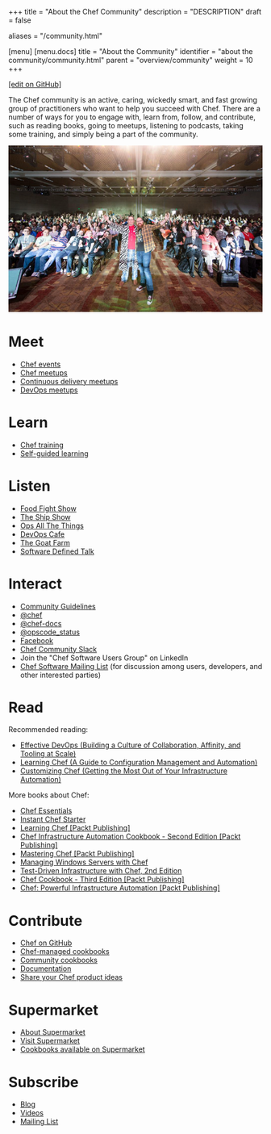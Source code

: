 +++
title = "About the Chef Community"
description = "DESCRIPTION"
draft = false

aliases = "/community.html"

[menu]
  [menu.docs]
    title = "About the Community"
    identifier = "about the community/community.html"
    parent = "overview/community"
    weight = 10
+++    

[\[edit on
GitHub\]](https://github.com/chef/chef-web-docs/blob/master/chef_master/source/community.rst)

The Chef community is an active, caring, wickedly smart, and fast
growing group of practitioners who want to help you succeed with Chef.
There are a number of ways for you to engage with, learn from, follow,
and contribute, such as reading books, going to meetups, listening to
podcasts, taking some training, and simply being a part of the
community.

![image](/images/community.png)

Meet
====

-   [Chef events](https://events.chef.io/)
-   [Chef meetups](https://www.meetup.com/topics/opscode/)
-   [Continuous delivery
    meetups](https://www.meetup.com/topics/continuous-delivery/)
-   [DevOps meetups](https://www.meetup.com/topics/devops/)

Learn
=====

-   [Chef training](https://training.chef.io/)
-   [Self-guided learning](https://learn.chef.io/)

Listen
======

-   [Food Fight Show](http://foodfightshow.org)
-   [The Ship Show](http://theshipshow.com/)
-   [Ops All The Things](http://opsallthethings.com)
-   [DevOps Cafe](http://devopscafe.com)
-   [The Goat
    Farm](https://itunes.apple.com/us/podcast/the-goat-farm/id963113606?mt=2)
-   [Software Defined Talk](http://cote.io/sdt/)

Interact
========

-   [Community Guidelines](/community_guidelines/)
-   [@chef](https://twitter.com/chef)
-   [@chef-docs](https://twitter.com/chefdocs)
-   [@opscode_status](https://twitter.com/opscode_status)
-   [Facebook](https://www.facebook.com/getchefdotcom)
-   [Chef Community Slack](https://community-slack.chef.io/)
-   Join the "Chef Software Users Group" on LinkedIn
-   [Chef Software Mailing List](https://discourse.chef.io) (for
    discussion among users, developers, and other interested parties)

Read
====

Recommended reading:

-   [Effective DevOps (Building a Culture of Collaboration, Affinity,
    and Tooling at
    Scale)](http://shop.oreilly.com/product/0636920039846.do)
-   [Learning Chef (A Guide to Configuration Management and
    Automation)](http://shop.oreilly.com/product/0636920032397.do)
-   [Customizing Chef (Getting the Most Out of Your Infrastructure
    Automation)](http://shop.oreilly.com/product/0636920032984.do)

More books about Chef:

-   [Chef
    Essentials](https://www.packtpub.com/networking-and-servers/chef-essentials)
-   [Instant Chef
    Starter](https://www.packtpub.com/application-development/instant-chef-starter-instant)
-   [Learning Chef \[Packt
    Publishing\]](https://www.packtpub.com/networking-and-servers/learning-chef)
-   [Chef Infrastructure Automation Cookbook - Second Edition \[Packt
    Publishing\]](https://www.packtpub.com/networking-and-servers/chef-infrastructure-automation-cookbook-second-edition/)
-   [Mastering Chef \[Packt
    Publishing\]](https://www.packtpub.com/networking-and-servers/mastering-chef/)
-   [Managing Windows Servers with
    Chef](https://www.packtpub.com/networking-and-servers/managing-windows-servers-chef)
-   [Test-Driven Infrastructure with Chef, 2nd
    Edition](http://shop.oreilly.com/product/0636920030973.do)
-   [Chef Cookbook - Third Edition \[Packt
    Publishing\]](https://www.packtpub.com/networking-and-servers/chef-cookbook-third-edition)
-   [Chef: Powerful Infrastructure Automation \[Packt
    Publishing\]](https://www.packtpub.com/virtualization-and-cloud/chef-powerful-infrastructure-automation)

Contribute
==========

-   [Chef on GitHub](https://github.com/chef)
-   [Chef-managed cookbooks](https://github.com/chef-cookbooks)
-   [Community cookbooks](https://supermarket.chef.io)
-   [Documentation](https://github.com/chef/chef-web-docs)
-   [Share your Chef product ideas](https://www.chef.io/feedback/)

Supermarket
===========

-   [About Supermarket](/supermarket/)
-   [Visit Supermarket](https://supermarket.chef.io)
-   [Cookbooks available on
    Supermarket](https://supermarket.chef.io/cookbooks-directory)

Subscribe
=========

-   [Blog](https://blog.chef.io/)
-   [Videos](https://www.youtube.com/user/getchef)
-   [Mailing List](https://discourse.chef.io/)

